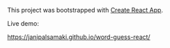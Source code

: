 This project was bootstrapped with [Create React App](https://github.com/facebookincubator/create-react-app).

Live demo:

https://janipalsamaki.github.io/word-guess-react/
